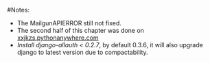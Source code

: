 #Notes:
* The MailgunAPIERROR still not fixed.
* The second half of this chapter was done on [xxjkzs.pythonanywhere.com](http://xxjkzs.pythonanywhere.com)
* *Install django-allauth < 0.2.7*, by default 0.3.6, it will also upgrade django to latest version due to compactability.